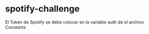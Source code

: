 # spotify-challenge

El Token de Spotify se debe colocar en la variable auth de el archivo Constants
